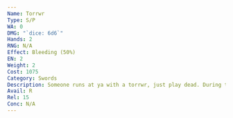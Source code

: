 ```yaml
---
Name: Torrwr
Type: S/P
WA: 0
DMG: "`dice: 6d6`"
Hands: 2
RNG: N/A
Effect: Bleeding (50%)
EN: 2
Weight: 2
Cost: 1075
Category: Swords
Description: Someone runs at ya with a torrwr, just play dead. During the last war I saw a mountain of a man behead a horse, mid-gallop, with one of these. Course the Gemmerians are all crazy sons of whores anyway. Never met one that didn’t look like he wanted to eat me.
Avail: R
Rel: 15
Conc: N/A
---
```


